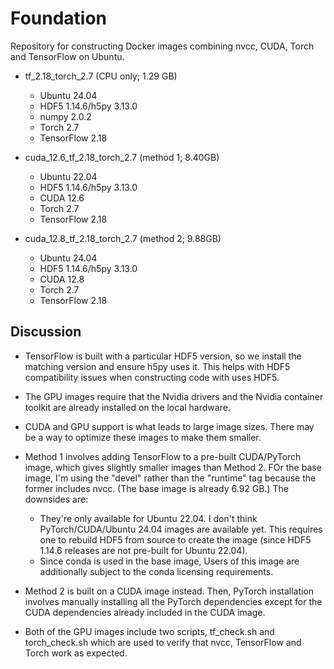 Foundation
==========

Repository for constructing Docker images combining nvcc, CUDA, Torch
and TensorFlow on Ubuntu. 

* tf_2.18_torch_2.7 (CPU only; 1.29 GB)

  - Ubuntu 24.04
  - HDF5 1.14.6/h5py 3.13.0
  - numpy 2.0.2
  - Torch 2.7
  - TensorFlow 2.18

* cuda_12.6_tf_2.18_torch_2.7 (method 1; 8.40GB)

  - Ubuntu 22.04
  - HDF5 1.14.6/h5py 3.13.0
  - CUDA 12.6
  - Torch 2.7
  - TensorFlow 2.18

* cuda_12.8_tf_2.18_torch_2.7 (method 2; 9.88GB)

  - Ubuntu 24.04
  - HDF5 1.14.6/h5py 3.13.0
  - CUDA 12.8
  - Torch 2.7
  - TensorFlow 2.18

Discussion
----------

* TensorFlow is built with a particular HDF5 version, so we install
the matching version and ensure h5py uses it. This helps with
HDF5 compatibility issues when constructing code with uses HDF5.

* The GPU images require that the Nvidia drivers and the Nvidia
container toolkit are already installed on the local hardware.

* CUDA and GPU support is what leads to large image sizes.
There may be a way to optimize these images to make them smaller.

* Method 1 involves adding TensorFlow to a pre-built CUDA/PyTorch
image, which gives slightly smaller images than Method 2. FOr the base
image, I'm using the "devel" rather than the "runtime" tag because the
former includes nvcc. (The base image is already 6.92 GB.) The
downsides are:

  - They're only available for Ubuntu 22.04. I don't think
    PyTorch/CUDA/Ubuntu 24.04 images are available yet. This requires
    one to rebuild HDF5 from source to create the image (since HDF5
    1.14.6 releases are not pre-built for Ubuntu 22.04).
  - Since conda is used in the base image, Users of this image are
    additionally subject to the conda licensing requirements.

* Method 2 is built on a CUDA image instead. Then, PyTorch
  installation involves manually installing all the PyTorch
  dependencies except for the CUDA dependencies already included in
  the CUDA image.

* Both of the GPU images include two scripts, tf_check.sh and
  torch_check.sh which are used to verify that nvcc, TensorFlow and
  Torch work as expected.

